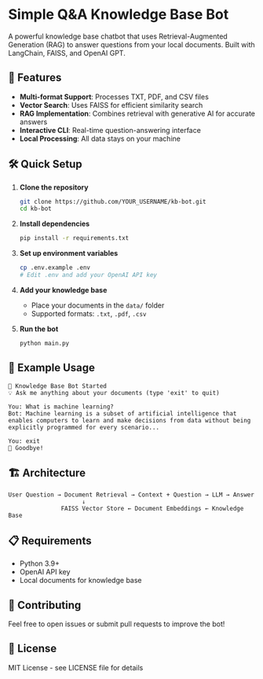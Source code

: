 # Simple Q&A Knowledge Base Bot

A powerful knowledge base chatbot that uses Retrieval-Augmented Generation (RAG) to answer questions from your local documents. Built with LangChain, FAISS, and OpenAI GPT.

## 🚀 Features

- **Multi-format Support**: Processes TXT, PDF, and CSV files
- **Vector Search**: Uses FAISS for efficient similarity search
- **RAG Implementation**: Combines retrieval with generative AI for accurate answers
- **Interactive CLI**: Real-time question-answering interface
- **Local Processing**: All data stays on your machine

## 🛠️ Quick Setup

1. **Clone the repository**
   ```bash
   git clone https://github.com/YOUR_USERNAME/kb-bot.git
   cd kb-bot
   ```

2. **Install dependencies**
   ```bash
   pip install -r requirements.txt
   ```

3. **Set up environment variables**
   ```bash
   cp .env.example .env
   # Edit .env and add your OpenAI API key
   ```

4. **Add your knowledge base**
   - Place your documents in the `data/` folder
   - Supported formats: `.txt`, `.pdf`, `.csv`

5. **Run the bot**
   ```bash
   python main.py
   ```

## 💬 Example Usage

```
🤖 Knowledge Base Bot Started
💡 Ask me anything about your documents (type 'exit' to quit)

You: What is machine learning?
Bot: Machine learning is a subset of artificial intelligence that enables computers to learn and make decisions from data without being explicitly programmed for every scenario...

You: exit
👋 Goodbye!
```

## 🏗️ Architecture

```
User Question → Document Retrieval → Context + Question → LLM → Answer
                     ↓
               FAISS Vector Store ← Document Embeddings ← Knowledge Base
```

## 📋 Requirements

- Python 3.9+
- OpenAI API key
- Local documents for knowledge base

## 🤝 Contributing

Feel free to open issues or submit pull requests to improve the bot!

## 📄 License

MIT License - see LICENSE file for details